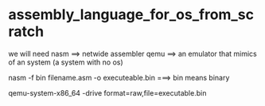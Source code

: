 # assembly_language_for_os_from_scratch

we will need nasm ==> netwide assembler
qemu ==> an emulator that mimics of an system (a system with no os)



nasm -f bin filename.asm  -o  executeable.bin          ===> bin means binary 

 qemu-system-x86_64 -drive format=raw,file=executable.bin